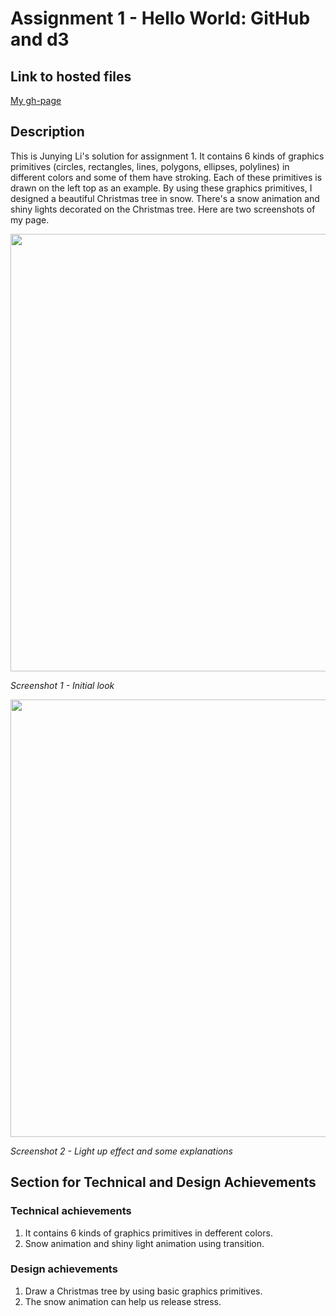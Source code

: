 # Assignment 1 - Hello World: GitHub and d3

## Link to hosted files
[My gh-page](http://Junying-Li.github.io/01-ghd3/index.html)

## Description
This is Junying Li's solution for assignment 1. It contains 6 kinds of graphics primitives (circles, rectangles, lines, polygons, ellipses, polylines) in different colors and some of them have stroking. Each of these primitives is drawn on the left top as an example. By using these graphics primitives, I designed a beautiful Christmas tree in snow. There's a snow animation and shiny lights decorated on the Christmas tree. Here are two screenshots of my page.

<img src="" width="700">

  *Screenshot 1 - Initial look*

<img src="" width="700">

  *Screenshot 2 - Light up effect and some explanations*

## Section for Technical and Design Achievements
### Technical achievements
1. It contains 6 kinds of graphics primitives in defferent colors.
2. Snow animation and shiny light animation using transition.
### Design achievements
1. Draw a Christmas tree by using basic graphics primitives.
2. The snow animation can help us release stress.
